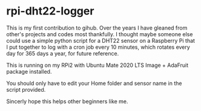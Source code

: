 # rpi-dht22-logger

This is my first contribution to gihub. Over the years I have gleaned from other's projects and codes most thankfully. I thought maybe someone else could use a simple python script for a DHT22 sensor on a Raspberry Pi that I put together to log with a cron job every 10 minutes, which rotates every day for 365 days a year, for future reference.

This is running on my RPi2 with Ubuntu Mate 2020 LTS Image + AdaFruit package installed.

You should only have to edit your Home folder and sensor name in the script provided.

Sincerly hope this helps other beginners like me. 
